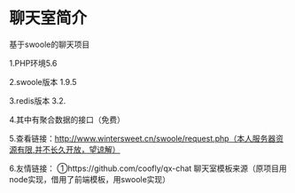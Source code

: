 # 聊天室简介
基于swoole的聊天项目

 1.PHP环境5.6 
 
 2.swoole版本 1.9.5
 
 3.redis版本 3.2.
 
 4.其中有聚合数据的接口（免费）
 
 5.查看链接：http://www.wintersweet.cn/swoole/request.php（本人服务器资源有限,并不长久开放，望谅解）
 
 6.友情链接：
  ①https://github.com/coofly/qx-chat 聊天室模板来源（原项目用node实现，借用了前端模板，用swoole实现）
